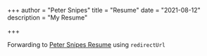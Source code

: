 +++
author = "Peter Snipes"
title = "Resume"
date = "2021-08-12"
description = "My Resume"

+++

Forwarding to [Peter Snipes Resume](Resume_2023.pdf) using `redirectUrl`
